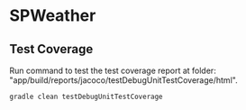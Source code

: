 # SPWeather


## Test Coverage

Run command to test the test coverage report at folder:
"app/build/reports/jacoco/testDebugUnitTestCoverage/html".

```
gradle clean testDebugUnitTestCoverage
```